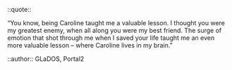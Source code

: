 ::quote::

“You know, being <Variant type="info">Caroline</Variant> taught me a valuable lesson. I thought you were my greatest enemy, when all along you were my best friend. The surge of emotion that shot through me when I saved your life taught me an even more valuable lesson – where Caroline lives in my brain.” 


::author::
GLaDOS, Portal2

